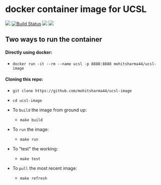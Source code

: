 # docker container image for UCSL
[![](https://images.microbadger.com/badges/version/mohitsharma44/ucsl-image.svg)](https://microbadger.com/images/mohitsharma44/ucsl-image)
[![Build Status](https://travis-ci.org/Mohitsharma44/ucsl-image.svg?branch=master)](https://travis-ci.org/Mohitsharma44/ucsl-image)
[![](https://images.microbadger.com/badges/image/mohitsharma44/ucsl-image.svg)](https://microbadger.com/images/mohitsharma44/ucsl-image "Get your own image badge on microbadger.com")
[![](https://img.shields.io/docker/build/mohitsharma44/ucsl-image.svg)](https://img.shields.io/docker/build/mohitsharma44/ucsl-image)

## Two ways to run the container
#### Directly using docker:
- `docker run -it --rm --name ucsl -p 8888:8888 mohitsharma44/ucsl-image`

#### Cloning this repo:
- `git clone https://github.com/mohitsharma44/ucsl-image`
- `cd ucsl-image`

- To `build` the image from ground up:
  - `make build`

- To `run` the image:
  - `make run`

- To "test" the working:
  - `make test`

- To `pull` the most recent image:
  - `make refresh`
